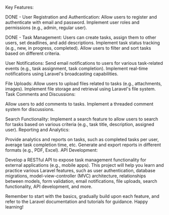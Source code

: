 Key Features:

DONE - User Registration and Authentication:
Allow users to register and authenticate with email and password.
Implement user roles and permissions (e.g., admin, regular user).

DONE - Task Management:
Users can create tasks, assign them to other users, set deadlines, and add descriptions.
Implement task status tracking (e.g., new, in progress, completed).
Allow users to filter and sort tasks based on different criteria.

User Notifications:
Send email notifications to users for various task-related events (e.g., task assignment, task completion).
Implement real-time notifications using Laravel's broadcasting capabilities.


File Uploads:
Allow users to upload files related to tasks (e.g., attachments, images).
Implement file storage and retrieval using Laravel's file system.
Task Comments and Discussions:

Allow users to add comments to tasks.
Implement a threaded comment system for discussions.

Search Functionality:
Implement a search feature to allow users to search for tasks based on various criteria (e.g., task title, description, assigned user).
Reporting and Analytics:

Provide analytics and reports on tasks, such as completed tasks per user, average task completion time, etc.
Generate and export reports in different formats (e.g., PDF, Excel).
API Development:

Develop a RESTful API to expose task management functionality for external applications (e.g., mobile apps).
This project will help you learn and practice various Laravel features, such as user authentication, database migrations, model-view-controller (MVC) architecture, relationships between models, form validation, email notifications, file uploads, search functionality, API development, and more.

Remember to start with the basics, gradually build upon each feature, and refer to the Laravel documentation and tutorials for guidance. Happy learning!
